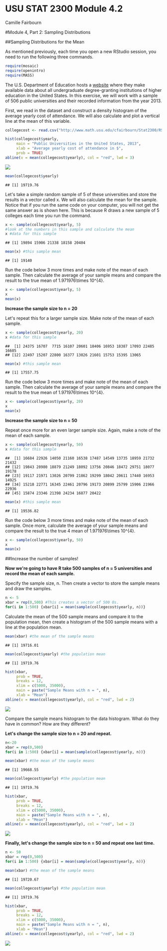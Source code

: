 # USU STAT 2300 Module 4.2
Camille Fairbourn  

#Module 4, Part 2: Sampling Distributions

##Sampling Distributions for the Mean

As mentioned previously, each time you open a new RStudio session, you need to run the following three commands.


```r
require(mosaic)
require(openintro)
require(MASS)
```

The U.S. Department of Education hosts a [website](https://collegescorecard.ed.gov/data/) where they make available data about all undergraduate degree-granting institutions of higher education in the United States. In this exercise, we will work with a sample of 506 public universities and their recorded information from the year 2013.

First, we read in the dataset and construct a density histogram of the average yearly cost of attendance. We will also calculate and plot a vertical line at the mean of this variable.

```r
collegecost <- read.csv("http://www.math.usu.edu/cfairbourn/Stat2300/RStudioFiles/data/collegecost.csv")

hist(collegecost$yearly,
     main = "Public Universities in the United States, 2013",
     xlab = "Average yearly cost of attendance in $",
     prob = TRUE)
abline(v = mean(collegecost$yearly), col = "red", lwd = 3)
```

![](Module04-2_files/figure-html/unnamed-chunk-2-1.png)<!-- -->

```r
mean(collegecost$yearly)
```

```
## [1] 19719.76
```

Let's take a simple random sample of 5 of these universities and store the results in a vector called x. We will also calculate the mean for the sample. Notice that if you run the same code on your computer, you will not get the same answer as is shown here. This is because R draws a new sample of 5 colleges each time you run the command.


```r
x <- sample(collegecost$yearly, 5)
#look at the numbers in this sample and calculate the mean
x #data for this sample
```

```
## [1] 19894 15906 21338 18158 20404
```

```r
mean(x) #this sample mean
```

```
## [1] 19140
```

Run the code below 3 more times and make note of the mean of each sample. Then calculate the average of your sample means and compare the result to the true mean of 1.971976\times 10^{4}. 


```r
x <- sample(collegecost$yearly, 5)
x
mean(x)
```

**Increase the sample size to n = 20**

Let's repeat this for a larger sample size. Make note of the mean of each sample.


```r
x <- sample(collegecost$yearly, 20)
x #data for this sample
```

```
##  [1] 24375 16707  7715 16107 20601 18406 16953 18387 17093 22485 16605
## [12] 22497 15207 22800 16377 13026 21601 15753 15395 13065
```

```r
mean(x) #this sample mean
```

```
## [1] 17557.75
```

Run the code below 3 more times and make note of the mean of each sample. Then calculate the average of your sample means and compare the result to the true mean of 1.971976\times 10^{4}. 


```r
x <- sample(collegecost$yearly, 20)
x
mean(x)
```

**Increase the sample size to n = 50**

Repeat once more for an even larger sample size. Again, make a note of the mean of each sample. 


```r
x <- sample(collegecost$yearly, 50)
x #data for this sample
```

```
##  [1] 16684 22926 14050 21160 16538 17487 14549 13735 18959 21732 21432
## [12] 19843 28980 18879 21249 18092 13756 20846 18472 29751 18077 19178
## [23] 19117 21971 13026 20799 21862 19299 18042 20611 17440 16953 14925
## [34] 15218 22771 16345 22461 20796 19173 20899 25799 15906 21966 22936
## [45] 15874 23346 21398 24234 16877 20422
```

```r
mean(x) #this sample mean
```

```
## [1] 19536.82
```

Run the code below 3 more times and make note of the mean of each sample. Once more, calculate the average of your sample means and compare the result to the true 4 mean of 1.971976\times 10^{4}. 


```r
x <- sample(collegecost$yearly, 50)
x
mean(x)
```

##Increase the number of samples!

**Now we're going to have R take 500 samples of n = 5 universities and record the mean of each sample.**

Specify the sample size, n. Then create a vector to store the sample means and draw the samples.

```r
n <- 5
xbar = rep(0,500) #This creates a vector of 500 0s.
for(i in 1:500) {xbar[i] = mean(sample(collegecost$yearly, n))}
```

Calculate the mean of the 500 sample means and compare it to the population mean, then create a histogram of the 500 sample means with a line at the population mean.

```r
mean(xbar) #the mean of the sample means
```

```
## [1] 19716.01
```

```r
mean(collegecost$yearly) #the population mean
```

```
## [1] 19719.76
```

```r
hist(xbar, 
     prob = TRUE, 
     breaks = 12, 
     xlim = c(5000, 35000),
     main = paste("Sample Means with n = ", n),
     xlab = "Mean")
abline(v = mean(collegecost$yearly), col = "red", lwd = 2)
```

![](Module04-2_files/figure-html/unnamed-chunk-10-1.png)<!-- -->

Compare the sample means histogram to the data histogram. What do they have in common? How are they different?

**Let's change the sample size to n = 20 and repeat.**

```r
n<-20
xbar = rep(0,500)
for(i in 1:500) {xbar[i] = mean(sample(collegecost$yearly, n))}

mean(xbar) #the mean of the sample means
```

```
## [1] 19668.55
```

```r
mean(collegecost$yearly) #the population mean
```

```
## [1] 19719.76
```

```r
hist(xbar, 
     prob = TRUE, 
     breaks = 12, 
     xlim = c(5000, 35000),
     main = paste("Sample Means with n = ", n),
     xlab = "Mean")
abline(v = mean(collegecost$yearly), col = "red", lwd = 2)
```

![](Module04-2_files/figure-html/unnamed-chunk-11-1.png)<!-- -->

**Finally, let's change the sample size to n = 50 and repeat one last time.**

```r
n <- 50
xbar = rep(0,500)
for(i in 1:500) {xbar[i] = mean(sample(collegecost$yearly, n))}

mean(xbar) #the mean of the sample means
```

```
## [1] 19720.67
```

```r
mean(collegecost$yearly) #the population mean
```

```
## [1] 19719.76
```

```r
hist(xbar, 
     prob = TRUE, 
     breaks = 12, 
     xlim = c(5000, 35000),
     main = paste("Sample Means with n = ", n),
     xlab = "Mean")
abline(v = mean(collegecost$yearly), col = "red", lwd = 2)
```

![](Module04-2_files/figure-html/unnamed-chunk-12-1.png)<!-- -->
